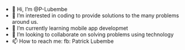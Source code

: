 - 👋 Hi, I’m @P-Lubembe
- 👀 I’m interested in coding to provide solutions to the many problems around us.
- 🌱 I’m currently learning mobile app developmet
- 💞️ I’m looking to collaborate on solving problems using technology
- 📫 How to reach me: fb: Patrick Lubembe

<!---
P-Lubembe/P-Lubembe is a ✨ special ✨ repository because its `README.md` (this file) appears on your GitHub profile.
You can click the Preview link to take a look at your changes.
--->

